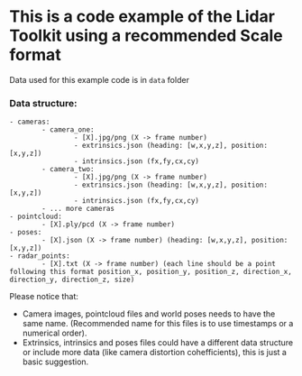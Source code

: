 # This is a code example of the Lidar Toolkit using a recommended Scale format

Data used for this example code is in `data` folder

### Data structure:
```
- cameras:
		- camera_one:
				- [X].jpg/png (X -> frame number)
				- extrinsics.json (heading: [w,x,y,z], position: [x,y,z])
				- intrinsics.json (fx,fy,cx,cy)
		- camera_two:
				- [X].jpg/png (X -> frame number)
				- extrinsics.json (heading: [w,x,y,z], position: [x,y,z])
				- intrinsics.json (fx,fy,cx,cy)
		- ... more cameras
- pointcloud:
		- [X].ply/pcd (X -> frame number)
- poses:
		- [X].json (X -> frame number) (heading: [w,x,y,z], position: [x,y,z])
- radar_points:
		- [X].txt (X -> frame number) (each line should be a point following this format position_x, position_y, position_z, direction_x, direction_y, direction_z, size)

```

Please notice that:
- Camera images, pointcloud files and world poses needs to have the same name. (Recommended name for this files is to use timestamps or a numerical order).
- Extrinsics, intrinsics and poses files could have a different data structure or include more data (like camera distortion cohefficients), this is just a basic suggestion.
